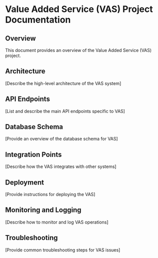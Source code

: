 # Value Added Service (VAS) Project Documentation

## Overview
This document provides an overview of the Value Added Service (VAS) project.

## Architecture
[Describe the high-level architecture of the VAS system]

## API Endpoints
[List and describe the main API endpoints specific to VAS]

## Database Schema
[Provide an overview of the database schema for VAS]

## Integration Points
[Describe how the VAS integrates with other systems]

## Deployment
[Provide instructions for deploying the VAS]

## Monitoring and Logging
[Describe how to monitor and log VAS operations]

## Troubleshooting
[Provide common troubleshooting steps for VAS issues]
